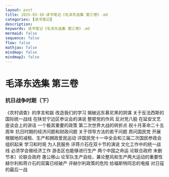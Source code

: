 ```yaml
---
layout: post
title: 2025-03-10-读书笔记《毛泽东选集 第三卷》.md
categories: [读书笔记]
description: 
keywords: 读书笔记《毛泽东选集 第三卷》.md
mermaid: false
sequence: false
flow: false
mathjax: false
mindmap: false
mindmap2: false
---
```

# 毛泽东选集 第三卷  

### 抗日战争时期（下）

《农村调查》的序言和跋
改造我们的学习
揭破远东慕尼黑的阴谋
关于反法西斯的国际统一战线 
在陕甘宁边区参议会的演说
整顿党的作风
反对党八股
在延安文艺座谈会上的讲话
一个极其重要的政策
第二次世界大战的转折点
祝十月革命二十五周年
抗日时期的经济问题和财政问题
关于领导方法的若干问题
质问国民党 
开展根据地的减租、生产和拥政爱民运动 
评国民党十一中全会和三届二次国民参政会 
组织起来
学习和时局
为人民服务
评蒋介石在双十节的演说
文化工作中的统一战线
必须学会做经济工作
游击区也能够进行生产
两个中国之命运
论联合政府
    未删节本〕论联合政府
愚公移山
论军队生产自给，兼论整风和生产两大运动的重要性
赫尔利和蒋介石的双簧已经破产
评赫尔利政策的危险
给福斯特同志的电报
对日寇的最后一战